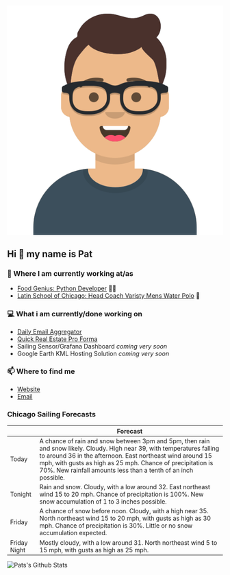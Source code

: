 [![Social banner for p-j-falconer](https://raw.githubusercontent.com/P-J-FALCONER/P-J-FALCONER/master/assets/avataaars.svg)](https://patfalconer.com/)
## Hi :wave: my name is Pat

### 💼 Where I am currently working at/as
- [Food Genius: Python Developer](https://getfoodgenius.com/) 🍔🐍
- [Latin School of Chicago: Head Coach Varisty Mens Water Polo](https://www.latinschool.org/) 🤽


### 💻 What i am currently/done working on
 - [Daily Email Aggregator](https://github.com/P-J-FALCONER/dott_daily_mail)
 - [Quick Real Estate Pro Forma](https://github.com/P-J-FALCONER/henry)
 - Sailing Sensor/Grafana Dashboard *coming very soon*
 - Google Earth KML Hosting Solution *coming very soon*

### 📫 Where to find me
 - [Website](https://patfalconer.com/)
 - [Email](mailto:patrick.j.falconer@gmail.com)


### Chicago Sailing Forecasts
|   | Forecast  |
|---|---|
| Today | A chance of rain and snow between 3pm and 5pm, then rain and snow likely. Cloudy. High near 39, with temperatures falling to around 36 in the afternoon. East northeast wind around 15 mph, with gusts as high as 25 mph. Chance of precipitation is 70%. New rainfall amounts less than a tenth of an inch possible. |
| Tonight | Rain and snow. Cloudy, with a low around 32. East northeast wind 15 to 20 mph. Chance of precipitation is 100%. New snow accumulation of 1 to 3 inches possible. |
| Friday | A chance of snow before noon. Cloudy, with a high near 35. North northeast wind 15 to 20 mph, with gusts as high as 30 mph. Chance of precipitation is 30%. Little or no snow accumulation expected. |
| Friday Night | Mostly cloudy, with a low around 31. North northeast wind 5 to 15 mph, with gusts as high as 25 mph. |

![Pats's Github Stats](https://github-readme-stats.vercel.app/api?username=p-j-falconer&show_icons=true&theme=radical)
